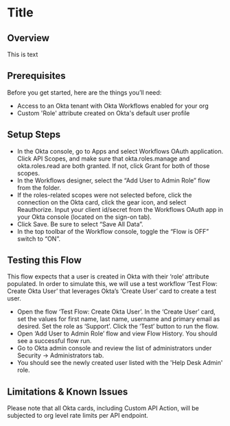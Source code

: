 # Title

## Overview
This is text


## Prerequisites
Before you get started, here are the things you’ll need:
* Access to an Okta tenant with Okta Workflows enabled for your org
* Custom 'Role' attribute created on Okta's default user profile


## Setup Steps
* In the Okta console, go to Apps and select Workflows OAuth application. Click API Scopes, and make sure that okta.roles.manage and okta.roles.read are both granted. If not, click Grant for both of those scopes. 
* In the Workflows designer, select the “Add User to Admin Role” flow from the folder.
* If the roles-related scopes were not selected before, click the connection on the Okta card, click the gear icon, and select Reauthorize. Input your client id/secret from the Workflows OAuth app in your Okta console (located on the sign-on tab). 
* Click Save. Be sure to select “Save All Data”.
* In the top toolbar of the Workflow console, toggle the “Flow is OFF” switch to “ON”.


## Testing this Flow
This flow expects that a user is created in Okta with their ‘role’ attribute populated. In order to simulate this, we will use a test workflow ‘Test Flow: Create Okta User’ that leverages Okta’s ‘Create User’ card to create a test user.
* Open the flow ‘Test Flow: Create Okta User’. In the ‘Create User’ card, set the values for first name, last name, username and primary email as desired. Set the role as ‘Support’. Click the ‘Test’ button to run the flow.
* Open ‘Add User to Admin Role’ flow and view Flow History. You should see a successful flow run.
* Go to Okta admin console and review the list of administrators under Security -> Administrators tab.
* You should see the newly created user listed with the 'Help Desk Admin' role.


## Limitations & Known Issues
Please note that all Okta cards, including Custom API Action, will be subjected to org level rate limits per API endpoint.
